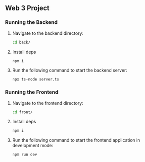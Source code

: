 ## Web 3 Project

### Running the Backend

1. Navigate to the backend directory:
    ```bash
    cd back/
    ```
2. Install deps
    ```bash
   npm i 
    ```
3. Run the following command to start the backend server:
    ```bash
    npx ts-node server.ts
    ```

### Running the Frontend

1. Navigate to the frontend directory:
    ```bash
    cd front/
    ```
2. Install deps 
    ```bash
   npm i 
    ```

3. Run the following command to start the frontend application in development mode:
    ```bash
    npm run dev
    ```
